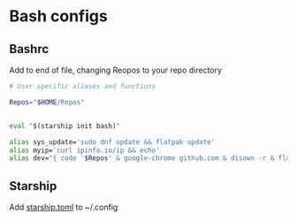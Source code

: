 # Bash configs

## Bashrc

Add to end of file, changing Reopos to your repo directory

```bash
# User specific aliases and functions

Repos="$HOME/Repos"


eval "$(starship init bash)"

alias sys_update='sudo dnf update && flatpak update'
alias myip='curl ipinfo.io/ip && echo'
alias dev="{ code '$Repos' & google-chrome github.com & disown -r & flatpak run io.github.shiftey.Desktop & disown; } >/dev/null 2>&1"
```

## Starship

Add [starship.toml](starship.toml) to ~/.config
